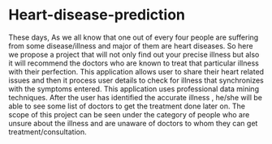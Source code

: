 # Heart-disease-prediction
These days, As we all know that one out of every four people are suffering from some disease/illness and major of them are heart diseases. So here we propose a project that will not only find out your precise illness but also it will recommend the doctors who are known to treat that particular illness with their perfection. This application allows user to share their heart related issues and then it process user details to check for illness that synchronizes with the symptoms entered. This application uses professional data mining techniques. After the user has identified the accurate illness , he/she will be able to see some list of doctors to get the treatment done later on. The scope of this project can be seen under the category of people who are unsure about the illness and are unaware of doctors to whom they can get treatment/consultation.
